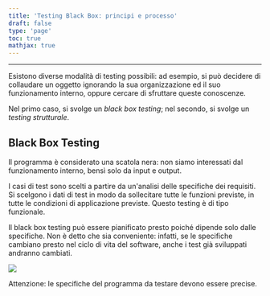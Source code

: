 ```yaml
---
title: 'Testing Black Box: principi e processo'
draft: false
type: 'page'
toc: true
mathjax: true
---
```


---

Esistono diverse modalità di testing possibili: ad esempio, si può decidere di collaudare un oggetto ignorando la sua organizzazione ed il suo funzionamento interno, oppure cercare di sfruttare queste conoscenze.

Nel primo caso, si svolge un *black box testing*; nel secondo, si svolge un *testing strutturale*.

## Black Box Testing

Il programma è considerato una scatola nera: non siamo interessati dal funzionamento interno, bensì solo da input e output.

I casi di test sono scelti a partire da un'analisi delle specifiche dei requisiti. Si scelgono i dati di test in modo da sollecitare tutte le funzioni previste, in tutte le condizioni di applicazione previste. Questo testing è di tipo funzionale.

Il black box testing può essere pianificato presto poiché dipende solo dalle specifiche. Non è detto che sia conveniente: infatti, se le specifiche cambiano presto nel ciclo di vita del software, anche i test già sviluppati andranno cambiati.

![](../../images/Pasted%20image%2020221219165558.png)

Attenzione: le specifiche del programma da testare devono essere precise.
